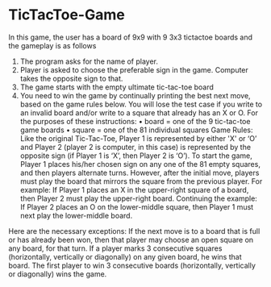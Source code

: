 # TicTacToe-Game

In this game, the user has a board of 9x9 with 9 3x3 tictactoe boards and the gameplay is as follows
1. The program asks for the name of player.
2. Player is asked to choose the preferable sign in the game. Computer takes the opposite sign to that.
3. The game starts with the empty ultimate tic-tac-toe board
4. You need to win the game by continually printing the best next move, based on the game rules below. 
You will lose the test case if you write to an invalid board and/or write to a square that already has an X or O. For the purposes of these instructions: 
• board = one of the 9 tic-tac-toe game boards 
• square = one of the 81 individual squares
Game Rules:
Like the original Tic-Tac-Toe, Player 1 is represented by either 'X' or ‘O’ and Player 2 (player 2 is computer, in this case) is represented by the opposite sign 
(if Player 1 is ‘X’, then Player 2 is ‘O’). To start the game, Player 1 places his/her chosen sign on any one of the 81 empty squares, and then players alternate turns. 
However, after the initial move, players must play the board that mirrors the square from the previous player. 
For example: If Player 1 places an X in the upper-right square of a board, then Player 2 must play the upper-right board.
Continuing the example: If Player 2 places an O on the lower-middle square, then Player 1 must next play the lower-middle board. 

Here are the necessary exceptions: 
If the next move is to a board that is full or has already been won, then that player may choose an open square on any board, for that turn.
If a player marks 3 consecutive squares (horizontally, vertically or diagonally) on any given board, he wins that board.
The first player to win 3 consecutive boards (horizontally, vertically or diagonally) wins the game.
